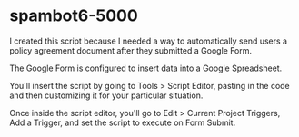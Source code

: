 # spambot6-5000
I created this script because I needed a way to automatically send users a policy agreement document after they submitted a Google Form.

The Google Form is configured to insert data into a Google Spreadsheet.

You'll insert the script by going to Tools > Script Editor, pasting in the code and then customizing it for your particular situation.

Once inside the script editor, you'll go to Edit > Current Project Triggers, Add a Trigger, and set the script to execute on Form Submit.
